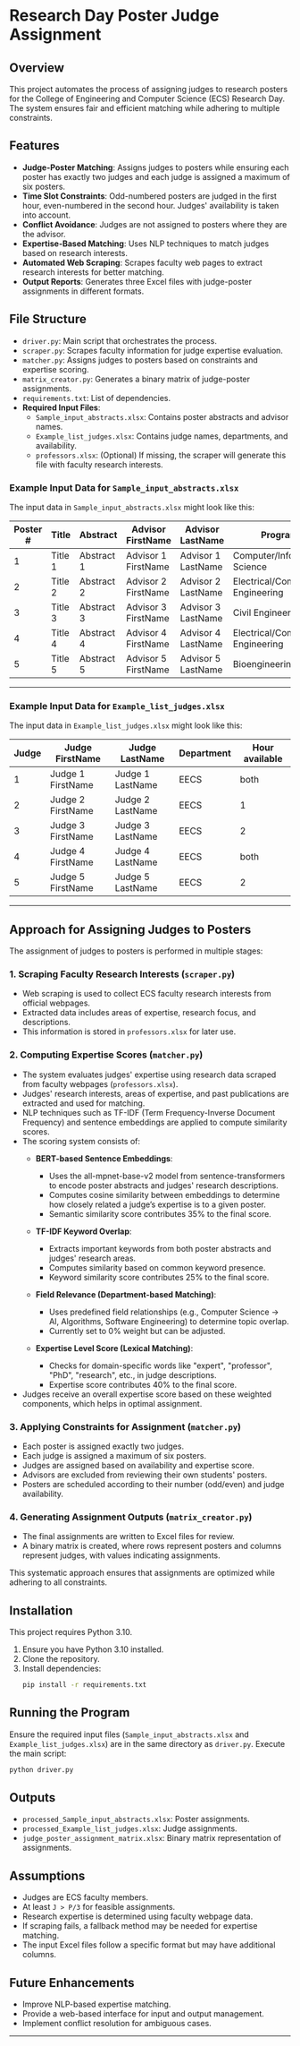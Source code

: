 # Research Day Poster Judge Assignment

## Overview
This project automates the process of assigning judges to research posters for the College of Engineering and Computer Science (ECS) Research Day. The system ensures fair and efficient matching while adhering to multiple constraints.

## Features
- **Judge-Poster Matching**: Assigns judges to posters while ensuring each poster has exactly two judges and each judge is assigned a maximum of six posters.
- **Time Slot Constraints**: Odd-numbered posters are judged in the first hour, even-numbered in the second hour. Judges' availability is taken into account.
- **Conflict Avoidance**: Judges are not assigned to posters where they are the advisor.
- **Expertise-Based Matching**: Uses NLP techniques to match judges based on research interests.
- **Automated Web Scraping**: Scrapes faculty web pages to extract research interests for better matching.
- **Output Reports**: Generates three Excel files with judge-poster assignments in different formats.

## File Structure
- `driver.py`: Main script that orchestrates the process.
- `scraper.py`: Scrapes faculty information for judge expertise evaluation.
- `matcher.py`: Assigns judges to posters based on constraints and expertise scoring.
- `matrix_creator.py`: Generates a binary matrix of judge-poster assignments.
- `requirements.txt`: List of dependencies.
- **Required Input Files**:
  - `Sample_input_abstracts.xlsx`: Contains poster abstracts and advisor names.
  - `Example_list_judges.xlsx`: Contains judge names, departments, and availability.
  - `professors.xlsx`: (Optional) If missing, the scraper will generate this file with faculty research interests.

### Example Input Data for `Sample_input_abstracts.xlsx`
The input data in `Sample_input_abstracts.xlsx` might look like this:

| Poster # | Title   | Abstract   | Advisor FirstName | Advisor LastName | Program                      |
|----------|---------|------------|------------------|-----------------|-----------------------------|
| 1        | Title 1 | Abstract 1 | Advisor 1 FirstName | Advisor 1 LastName | Computer/Information Science |
| 2        | Title 2 | Abstract 2 | Advisor 2 FirstName | Advisor 2 LastName | Electrical/Computer Engineering |
| 3        | Title 3 | Abstract 3 | Advisor 3 FirstName | Advisor 3 LastName | Civil Engineering           |
| 4        | Title 4 | Abstract 4 | Advisor 4 FirstName | Advisor 4 LastName | Electrical/Computer Engineering |
| 5        | Title 5 | Abstract 5 | Advisor 5 FirstName | Advisor 5 LastName | Bioengineering              |

---

### Example Input Data for `Example_list_judges.xlsx`
The input data in `Example_list_judges.xlsx` might look like this:

| Judge | Judge FirstName | Judge LastName | Department | Hour available |
|-------|-----------------|----------------|------------|----------------|
| 1     | Judge 1 FirstName | Judge 1 LastName | EECS       | both           |
| 2     | Judge 2 FirstName | Judge 2 LastName | EECS       | 1              |
| 3     | Judge 3 FirstName | Judge 3 LastName | EECS       | 2              |
| 4     | Judge 4 FirstName | Judge 4 LastName | EECS       | both           |
| 5     | Judge 5 FirstName | Judge 5 LastName | EECS       | 2              |

---
## Approach for Assigning Judges to Posters
The assignment of judges to posters is performed in multiple stages:

### 1. **Scraping Faculty Research Interests** (`scraper.py`)
- Web scraping is used to collect ECS faculty research interests from official webpages.
- Extracted data includes areas of expertise, research focus, and descriptions.
- This information is stored in `professors.xlsx` for later use.

### 2. **Computing Expertise Scores** (`matcher.py`)
- The system evaluates judges' expertise using research data scraped from faculty webpages (`professors.xlsx`).
- Judges' research interests, areas of expertise, and past publications are extracted and used for matching.
- NLP techniques such as TF-IDF (Term Frequency-Inverse Document Frequency) and sentence embeddings are applied to compute similarity scores.
- The scoring system consists of:
  - **BERT-based Sentence Embeddings**:
    - Uses the all-mpnet-base-v2 model from sentence-transformers to encode poster abstracts and judges' research descriptions.
    - Computes cosine similarity between embeddings to determine how closely related a judge’s expertise is to a given poster.
    - Semantic similarity score contributes 35% to the final score.
   
  - **TF-IDF Keyword Overlap**:
    - Extracts important keywords from both poster abstracts and judges' research areas.
    - Computes similarity based on common keyword presence.
    - Keyword similarity score contributes 25% to the final score.
   
  - **Field Relevance (Department-based Matching)**:
    - Uses predefined field relationships (e.g., Computer Science → AI, Algorithms, Software Engineering) to determine topic overlap.
    - Currently set to 0% weight but can be adjusted.

  - **Expertise Level Score (Lexical Matching)**:
    - Checks for domain-specific words like "expert", "professor", "PhD", "research", etc., in judge descriptions.
    - Expertise score contributes 40% to the final score.
- Judges receive an overall expertise score based on these weighted components, which helps in optimal assignment.


### 3. **Applying Constraints for Assignment** (`matcher.py`)
- Each poster is assigned exactly two judges.
- Each judge is assigned a maximum of six posters.
- Judges are assigned based on availability and expertise score.
- Advisors are excluded from reviewing their own students' posters.
- Posters are scheduled according to their number (odd/even) and judge availability.

### 4. **Generating Assignment Outputs** (`matrix_creator.py`)
- The final assignments are written to Excel files for review.
- A binary matrix is created, where rows represent posters and columns represent judges, with values indicating assignments.

This systematic approach ensures that assignments are optimized while adhering to all constraints.

## Installation
This project requires Python 3.10.

1. Ensure you have Python 3.10 installed.
2. Clone the repository.
3. Install dependencies:
   ```sh
   pip install -r requirements.txt
   ```

## Running the Program
Ensure the required input files (`Sample_input_abstracts.xlsx` and `Example_list_judges.xlsx`) are in the same directory as `driver.py`.
Execute the main script:
```sh
python driver.py
```

## Outputs
- `processed_Sample_input_abstracts.xlsx`: Poster assignments.
- `processed_Example_list_judges.xlsx`: Judge assignments.
- `judge_poster_assignment_matrix.xlsx`: Binary matrix representation of assignments.

## Assumptions
- Judges are ECS faculty members.
- At least `J > P/3` for feasible assignments.
- Research expertise is determined using faculty webpage data.
- If scraping fails, a fallback method may be needed for expertise matching.
- The input Excel files follow a specific format but may have additional columns.

## Future Enhancements
- Improve NLP-based expertise matching.
- Provide a web-based interface for input and output management.
- Implement conflict resolution for ambiguous cases.

---
